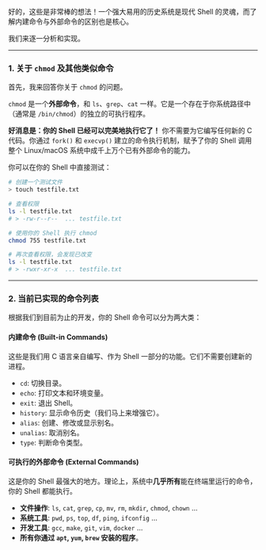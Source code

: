 <!--
 * @Author: Yuzhe Guo
 * @Date: 2025-07-08 18:18:37
 * @FilePath: /linux-shell/TODO.md
 * @Descripttion: 
-->
好的，这些是非常棒的想法！一个强大易用的历史系统是现代 Shell 的灵魂，而了解内建命令与外部命令的区别也是核心。

我们来逐一分析和实现。

-----

### **1. 关于 `chmod` 及其他类似命令**

首先，我来回答你关于 `chmod` 的问题。

`chmod` 是一个**外部命令**，和 `ls`、`grep`、`cat` 一样。它是一个存在于你系统路径中（通常是 `/bin/chmod`）的独立的可执行程序。

**好消息是：你的 Shell 已经可以完美地执行它了！** 你不需要为它编写任何新的 C 代码。你通过 `fork()` 和 `execvp()` 建立的命令执行机制，赋予了你的 Shell 调用整个 Linux/macOS 系统中成千上万个已有外部命令的能力。

你可以在你的 Shell 中直接测试：

```bash
# 创建一个测试文件
> touch testfile.txt

# 查看权限
ls -l testfile.txt
# > -rw-r--r--  ... testfile.txt

# 使用你的 Shell 执行 chmod
chmod 755 testfile.txt

# 再次查看权限，会发现已改变
ls -l testfile.txt
# > -rwxr-xr-x  ... testfile.txt
```

-----

### **2. 当前已实现的命令列表**

根据我们到目前为止的开发，你的 Shell 命令可以分为两大类：

#### **内建命令 (Built-in Commands)**

这些是我们用 C 语言亲自编写、作为 Shell 一部分的功能。它们不需要创建新的进程。

  * `cd`: 切换目录。
  * `echo`: 打印文本和环境变量。
  * `exit`: 退出 Shell。
  * `history`: 显示命令历史（我们马上来增强它）。
  * `alias`: 创建、修改或显示别名。
  * `unalias`: 取消别名。
  * `type`: 判断命令类型。

#### **可执行的外部命令 (External Commands)**

这是你的 Shell 最强大的地方。理论上，系统中**几乎所有**能在终端里运行的命令，你的 Shell 都能执行。

  * **文件操作**: `ls`, `cat`, `grep`, `cp`, `mv`, `rm`, `mkdir`, `chmod`, `chown` ...
  * **系统工具**: `pwd`, `ps`, `top`, `df`, `ping`, `ifconfig` ...
  * **开发工具**: `gcc`, `make`, `git`, `vim`, `docker` ...
  * **所有你通过 `apt`, `yum`, `brew` 安装的程序**。